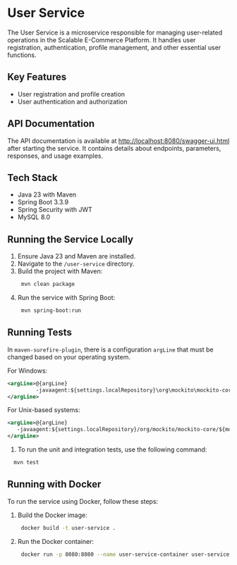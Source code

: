 # User Service
The User Service is a microservice responsible for managing user-related operations in the Scalable E-Commerce Platform. 
It handles user registration, authentication, profile management, and other essential user functions.

## Key Features
- User registration and profile creation 
- User authentication and authorization

## API Documentation
The API documentation is available at [http://localhost:8080/swagger-ui.html](http://localhost:8080/swagger-ui.html) after starting the service. 
It contains details about endpoints, parameters, responses, and usage examples.

## Tech Stack
- Java 23 with Maven
- Spring Boot 3.3.9
- Spring Security with JWT
- MySQL 8.0

## Running the Service Locally
1. Ensure Java 23 and Maven are installed. 
2. Navigate to the `/user-service` directory.  
3. Build the project with Maven:
   ```sh
    mvn clean package
   ```
4. Run the service with Spring Boot:
   ```sh
    mvn spring-boot:run
   ```
   
## Running Tests
In `maven-surefire-plugin`, there is a configuration `argLine` that must be changed based on your operating system.

For Windows:
   ```xml
   <argLine>@{argLine}
            -javaagent:${settings.localRepository}\org\mockito\mockito-core\${mockito.version}\mockito-core-${mockito.version}.jar
   </argLine>
   ```
For Unix-based systems:
   ```xml
   <argLine>@{argLine}
      -javaagent:${settings.localRepository}/org/mockito/mockito-core/${mockito.version}/mockito-core-${mockito.version}.jar
   </argLine>
   ```

1. To run the unit and integration tests, use the following command:
```sh
  mvn test 
```

## Running with Docker
To run the service using Docker, follow these steps:
1. Build the Docker image:
   ```sh
    docker build -t user-service .
   ```
2. Run the Docker container:
   ```sh
    docker run -p 8080:8080 --name user-service-container user-service
   ```